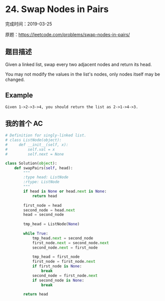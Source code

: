 # 24. Swap Nodes in Pairs

完成时间：2019-03-25

原题：https://leetcode.com/problems/swap-nodes-in-pairs/

## 题目描述

Given a linked list, swap every two adjacent nodes and return its head.

You may not modify the values in the list's nodes, only nodes itself may be changed.

## Example

```
Given 1->2->3->4, you should return the list as 2->1->4->3.
```

## 我的首个 AC
```python
# Definition for singly-linked list.
# class ListNode(object):
#     def __init__(self, x):
#         self.val = x
#         self.next = None

class Solution(object):
    def swapPairs(self, head):
        """
        :type head: ListNode
        :rtype: ListNode
        """
        if head is None or head.next is None:
            return head
        
        first_node = head
        second_node = head.next
        head = second_node
        
        tmp_head = ListNode(None)
        
        while True:
            tmp_head.next = second_node
            first_node.next = second_node.next
            second_node.next = first_node
            
            tmp_head = first_node
            first_node = first_node.next
            if first_node is None:
                break
            second_node = first_node.next
            if second_node is None:
                break
        
        return head
```